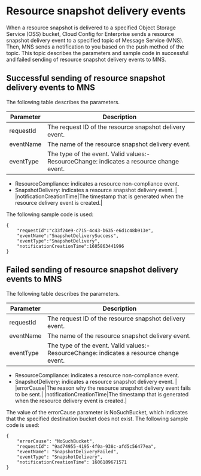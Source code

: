# Resource snapshot delivery events

When a resource snapshot is delivered to a specified Object Storage Service \(OSS\) bucket, Cloud Config for Enterprise sends a resource snapshot delivery event to a specified topic of Message Service \(MNS\). Then, MNS sends a notification to you based on the push method of the topic. This topic describes the parameters and sample code in successful and failed sending of resource snapshot delivery events to MNS.

## Successful sending of resource snapshot delivery events to MNS

The following table describes the parameters.

|Parameter|Description|
|---------|-----------|
|requestId|The request ID of the resource snapshot delivery event.|
|eventName|The name of the resource snapshot delivery event.|
|eventType|The type of the event. Valid values:-   ResourceChange: indicates a resource change event.
-   ResourceCompliance: indicates a resource non-compliance event.
-   SnapshotDelivery: indicates a resource snapshot delivery event. |
|notificationCreationTime|The timestamp that is generated when the resource delivery event is created.|

The following sample code is used:

```
{
    "requestId":"c33f24e9-c715-4c43-b635-e6d1c48b913e",
    "eventName":"SnapshotDeliverySuccess",
    "eventType":"SnapshotDelivery",
    "notificationCreationTime":1605863441996
}
```

## Failed sending of resource snapshot delivery events to MNS

The following table describes the parameters.

|Parameter|Description|
|---------|-----------|
|requestId|The request ID of the resource snapshot delivery event.|
|eventName|The name of the resource snapshot delivery event.|
|eventType|The type of the event. Valid values:-   ResourceChange: indicates a resource change event.
-   ResourceCompliance: indicates a resource non-compliance event.
-   SnapshotDelivery: indicates a resource snapshot delivery event. |
|errorCause|The reason why the resource snapshot delivery event fails to be sent.|
|notificationCreationTime|The timestamp that is generated when the resource delivery event is created.|

The value of the errorCause parameter is NoSuchBucket, which indicates that the specified destination bucket does not exist. The following sample code is used:

```
{
    "errorCause": "NoSuchBucket",
    "requestId": "9ad74955-4195-4f0a-938c-afd5c56477ea",
    "eventName": "SnapshotDeliveryFailed",
    "eventType": "SnapshotDelivery",
    "notificationCreationTime": 1606189671571
}
```

